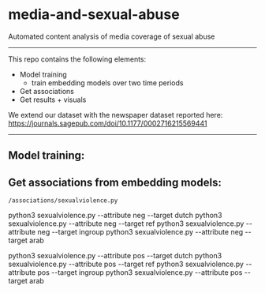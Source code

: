 # media-and-sexual-abuse
Automated content analysis of media coverage of sexual abuse

---
This repo contains the following elements:

-  Model training
    - train embedding models over two time periods
-  Get associations
-  Get results + visuals

We extend our dataset with the newspaper dataset reported here: https://journals.sagepub.com/doi/10.1177/0002716215569441

---

## Model training:


## Get associations from embedding models:

`/associations/sexualviolence.py`

python3 sexualviolence.py --attribute neg --target dutch
python3 sexualviolence.py --attribute neg --target ref
python3 sexualviolence.py --attribute neg --target ingroup
python3 sexualviolence.py --attribute neg --target arab

python3 sexualviolence.py --attribute pos --target dutch
python3 sexualviolence.py --attribute pos --target ref
python3 sexualviolence.py --attribute pos --target ingroup
python3 sexualviolence.py --attribute pos --target arab
